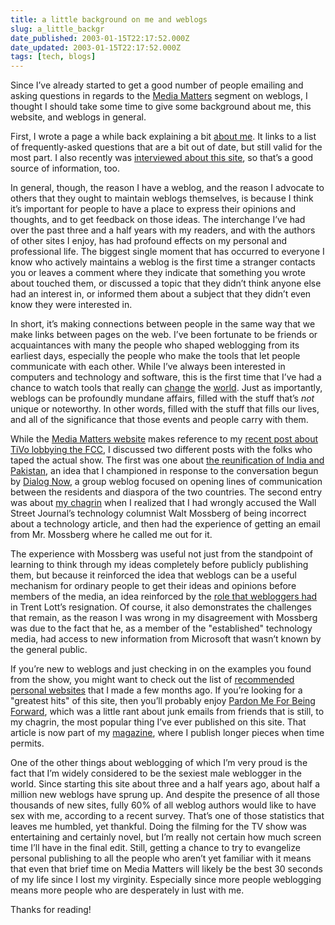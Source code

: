 ```yaml
---
title: a little background on me and weblogs
slug: a_little_backgr
date_published: 2003-01-15T22:17:52.000Z
date_updated: 2003-01-15T22:17:52.000Z
tags: [tech, blogs]
---
```


Since I’ve already started to get a good number of people emailing and asking questions in regards to the [Media Matters](http://www.pbs.org/wnet/mediamatters/303/) segment on weblogs, I thought I should take some time to give some background about me, this website, and weblogs in general.

First, I wrote a page a while back explaining a bit [about me](http://www.dashes.com/anil/?about). It links to a list of frequently-asked questions that are a bit out of date, but still valid for the most part. I also recently was [interviewed about this site](http://www.kiruba.com/anil.html), so that’s a good source of information, too.

In general, though, the reason I have a weblog, and the reason I advocate to others that they ought to maintain weblogs themselves, is because I think it’s important for people to have a place to express their opinions and thoughts, and to get feedback on those ideas. The interchange I’ve had over the past three and a half years with my readers, and with the authors of other sites I enjoy, has had profound effects on my personal and professional life. The biggest single moment that has occurred to everyone I know who actively maintains a weblog is the first time a stranger contacts you or leaves a comment where they indicate that something you wrote about touched them, or discussed a topic that they didn’t think anyone else had an interest in, or informed them about a subject that they didn’t even know they were interested in.

In short, it’s making connections between people in the same way that we make links between pages on the web. I’ve been fortunate to be friends or acquaintances with many the people who shaped weblogging from its earliest days, especially the people who make the tools that let people communicate with each other. While I’ve always been interested in computers and technology and software, this is the first time that I’ve had a chance to watch tools that really can [change](http://shift.com/content/web/391/1.html) the [world](http://www.wired.com/news/culture/0,1284,56978,00.html). Just as importantly, weblogs can be profoundly mundane affairs, filled with the stuff that’s *not* unique or noteworthy. In other words, filled with the stuff that fills our lives, and all of the significance that those events and people carry with them.

While the [Media Matters website](http://www.pbs.org/wnet/mediamatters/303/blog/dash.html) makes reference to my [recent post about TiVo lobbying the FCC](http://www.dashes.com/anil/index.php?archives/004693.php), I discussed two different posts with the folks who taped the actual show. The first was one about [the reunification of India and Pakistan](http://www.dashes.com/anil/index.php?archives/001489.php), an idea that I championed in response to the conversation begun by [Dialog Now](http://www.dialognow.org/), a group weblog focused on opening lines of communication between the residents and diaspora of the two countries. The second entry was about [my chagrin](http://www.dashes.com/anil/index.php?archives/001889.php) when I realized that I had wrongly accused the Wall Street Journal’s technology columnist Walt Mossberg of being incorrect about a technology article, and then had the experience of getting an email from Mr. Mossberg where he called me out for it.

The experience with Mossberg was useful not just from the standpoint of learning to think through my ideas completely before publicly publishing them, but because it reinforced the idea that weblogs can be a useful mechanism for ordinary people to get their ideas and opinions before members of the media, an idea reinforced by the [role that webloggers had](http://www.nypost.com/postopinion/opedcolumnists/51499.htm) in Trent Lott’s resignation. Of course, it also demonstrates the challenges that remain, as the reason I was wrong in my disagreement with Mossberg was due to the fact that he, as a member of the "established" technology media, had access to new information from Microsoft that wasn’t known by the general public.

If you’re new to weblogs and just checking in on the examples you found from the show, you might want to check out the list of [recommended personal websites](http://www.dashes.com/anil/index.php?archives/003325.php) that I made a few months ago. If you’re looking for a "greatest hits" of this site, then you’ll probably enjoy [Pardon Me For Being Forward](http://www.dashes.com/magazine/backissues/pardon_me_for_being_forward.php), which was a little rant about junk emails from friends that is still, to my chagrin, the most popular thing I’ve ever published on this site. That article is now part of my [magazine](http://www.dashes.com/magazine/), where I publish longer pieces when time permits.

One of the other things about weblogging of which I’m very proud is the fact that I’m widely considered to be the sexiest male weblogger in the world. Since starting this site about three and a half years ago, about half a million new weblogs have sprung up. And despite the presence of all those thousands of new sites, fully 60% of all weblog authors would like to have sex with me, according to a recent survey. That’s one of those statistics that leaves me humbled, yet thankful. Doing the filming for the TV show was entertaining and certainly novel, but I’m really not certain how much screen time I’ll have in the final edit. Still, getting a chance to try to evangelize personal publishing to all the people who aren’t yet familiar with it means that even that brief time on Media Matters will likely be the best 30 seconds of my life since I lost my virginity. Especially since more people weblogging means more people who are desperately in lust with me.

Thanks for reading!

